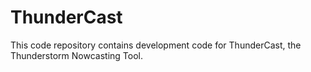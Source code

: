 # ThunderCast
This code repository contains development code for ThunderCast, the Thunderstorm Nowcasting Tool. 
